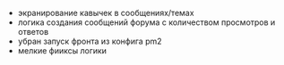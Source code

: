 + экранирование кавычек в сообщениях/темах
+ логика создания сообщений форума с количеством просмотров и ответов
+ убран запуск фронта из конфига pm2
+ мелкие фииксы логики
